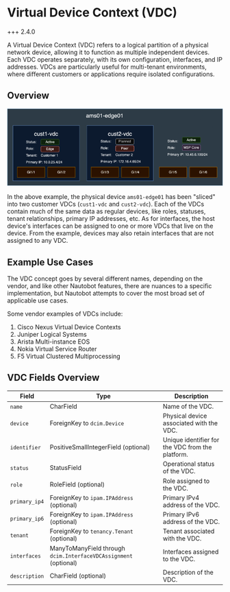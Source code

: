 # Virtual Device Context (VDC)

+++ 2.4.0

A Virtual Device Context (VDC) refers to a logical partition of a physical network device, allowing it to function as multiple independent devices. Each VDC operates separately, with its own configuration, interfaces, and IP addresses. VDCs are particularly useful for multi-tenant environments, where different customers or applications require isolated configurations.

## Overview

![Virtual Device Context Overview](../../../media/models/virtual_device_context_overview.png)

In the above example, the physical device `ams01-edge01` has been "sliced" into two customer VDCs (`cust1-vdc` and `cust2-vdc`). Each of the VDCs contain much of the same data as regular devices, like roles, statuses, tenant relationships, primary IP addresses, etc. As for interfaces, the host device's interfaces can be assigned to one or more VDCs that live on the device. From the example, devices may also retain interfaces that are not assigned to any VDC.

## Example Use Cases

The VDC concept goes by several different names, depending on the vendor, and like other Nautobot features, there are nuances to a specific implementation, but Nautobot attempts to cover the most broad set of applicable use cases.

Some vendor examples of VDCs include:

1. Cisco Nexus Virtual Device Contexts
2. Juniper Logical Systems
3. Arista Multi-instance EOS
4. Nokia Virtual Service Router
5. F5 Virtual Clustered Multiprocessing


## VDC Fields Overview

| Field         | Type                                              | Description                                          |
|---------------|---------------------------------------------------|------------------------------------------------------|
| `name`        | CharField                                         | Name of the VDC.                                     |
| `device`      | ForeignKey to `dcim.Device`                       | Physical device associated with the VDC.             |
| `identifier`  | PositiveSmallIntegerField (optional)              | Unique identifier for the VDC from the platform.     |
| `status`      | StatusField                                       | Operational status of the VDC.                       |
| `role`        | RoleField (optional)                              | Role assigned to the VDC.                            |
| `primary_ip4` | ForeignKey to `ipam.IPAddress` (optional)         | Primary IPv4 address of the VDC.                     |
| `primary_ip6` | ForeignKey to `ipam.IPAddress` (optional)         | Primary IPv6 address of the VDC.                     |
| `tenant`      | ForeignKey to `tenancy.Tenant` (optional)         | Tenant associated with the VDC.                      |
| `interfaces`  | ManyToManyField through `dcim.InterfaceVDCAssignment` (optional) | Interfaces assigned to the VDC. |
| `description` | CharField (optional)                              | Description of the VDC.                              |
